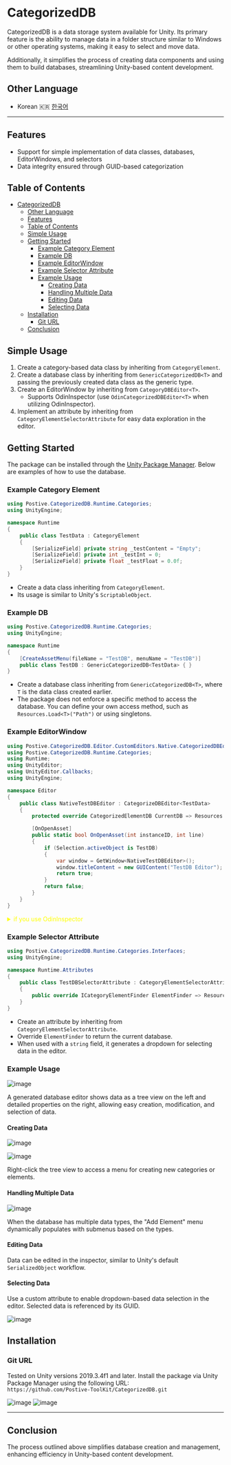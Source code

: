 # CategorizedDB

CategorizedDB is a data storage system available for Unity. Its primary feature is the ability to manage data in a folder structure similar to Windows or other operating systems, making it easy to select and move data.

Additionally, it simplifies the process of creating data components and using them to build databases, streamlining Unity-based content development.
## Other Language
- Korean 🇰🇷 [한국어](Doc/README-kr.md)
---
## Features
- Support for simple implementation of data classes, databases, EditorWindows, and selectors
- Data integrity ensured through GUID-based categorization

## Table of Contents
- [CategorizedDB](#categorizeddb)
  - [Other Language](#other-language)
  - [Features](#features)
  - [Table of Contents](#table-of-contents)
  - [Simple Usage](#simple-usage)
  - [Getting Started](#getting-started)
    - [Example Category Element](#example-category-element)
    - [Example DB](#example-db)
    - [Example EditorWindow](#example-editorwindow)
    - [Example Selector Attribute](#example-selector-attribute)
    - [Example Usage](#example-usage)
      - [Creating Data](#creating-data)
      - [Handling Multiple Data](#handling-multiple-data)
      - [Editing Data](#editing-data)
      - [Selecting Data](#selecting-data)
  - [Installation](#installation)
    - [Git URL](#git-url)
  - [Conclusion](#conclusion)

## Simple Usage
1. Create a category-based data class by inheriting from `CategoryElement`.
2. Create a database class by inheriting from `GenericCategorizedDB<T>` and passing the previously created data class as the generic type.
3. Create an EditorWindow by inheriting from `CategoryDBEditor<T>`.
   - Supports OdinInspector (use `OdinCategorizedDBEditor<T>` when utilizing OdinInspector).
4. Implement an attribute by inheriting from `CategoryElementSelectorAttribute` for easy data exploration in the editor.

## Getting Started
The package can be installed through the [Unity Package Manager](#installation). Below are examples of how to use the database.

### Example Category Element
```csharp
using Postive.CategorizedDB.Runtime.Categories;
using UnityEngine;

namespace Runtime
{
    public class TestData : CategoryElement
    {
        [SerializeField] private string _testContent = "Empty";
        [SerializeField] private int _testInt = 0;
        [SerializeField] private float _testFloat = 0.0f;
    }
}
```
- Create a data class inheriting from `CategoryElement`.
- Its usage is similar to Unity's `ScriptableObject`.

### Example DB
```csharp
using Postive.CategorizedDB.Runtime.Categories;
using UnityEngine;

namespace Runtime
{
    [CreateAssetMenu(fileName = "TestDB", menuName = "TestDB")]
    public class TestDB : GenericCategorizedDB<TestData> { }
}
```
- Create a database class inheriting from `GenericCategorizedDB<T>`, where `T` is the data class created earlier.
- The package does not enforce a specific method to access the database. You can define your own access method, such as `Resources.Load<T>("Path")` or using singletons.

### Example EditorWindow
```csharp
using Postive.CategorizedDB.Editor.CustomEditors.Native.CategorizedDBEditor;
using Postive.CategorizedDB.Runtime.Categories;
using Runtime;
using UnityEditor;
using UnityEditor.Callbacks;
using UnityEngine;

namespace Editor
{
    public class NativeTestDBEditor : CategorizeDBEditor<TestData>
    {
        protected override CategorizedElementDB CurrentDB => Resources.Load<TestDB>("TestDB");

        [OnOpenAsset]
        public static bool OnOpenAsset(int instanceID, int line)
        {
            if (Selection.activeObject is TestDB)
            {
                var window = GetWindow<NativeTestDBEditor>();
                window.titleContent = new GUIContent("TestDB Editor");
                return true;
            }
            return false;
        }
    }
}
```

<details><summary style="color: yellow;">if you use OdinInspector</summary>

```csharp
using Postive.CategorizedDB.Editor.CustomEditors.Odin.CategorizedDBEditor;
using Postive.CategorizedDB.Runtime.Categories;
using Runtime;
using UnityEditor;
using UnityEditor.Callbacks;
using UnityEngine;

namespace Editor
{
    public class TestOdinDBEditor : OdinCategorizedDBEditor<TestData>
    {
        protected override GenericCategorizedDB<TestData> CurrentDB => Resources.Load<TestDB>("TestDB");

        [OnOpenAsset]
        public static bool OnOpenAsset(int instanceID, int line)
        {
            if (Selection.activeObject is TestDB)
            {
                var window = GetWindow<TestOdinDBEditor>();
                window.titleContent = new GUIContent("TestDB Editor");
                return true;
            }
            return false;
        }
    }
}
```
</details>

### Example Selector Attribute
```csharp
using Postive.CategorizedDB.Runtime.Categories.Interfaces;
using UnityEngine;

namespace Runtime.Attributes
{
    public class TestDBSelectorAttribute : CategoryElementSelectorAttribute
    {
        public override ICategoryElementFinder ElementFinder => Resources.Load<TestDB>("TestDB");
    }
}
```
- Create an attribute by inheriting from `CategoryElementSelectorAttribute`.
- Override `ElementFinder` to return the current database.
- When used with a `string` field, it generates a dropdown for selecting data in the editor.

### Example Usage

![image](https://github.com/user-attachments/assets/39978c7a-a8fe-4352-b62d-9643aa4b5299)

A generated database editor shows data as a tree view on the left and detailed properties on the right, allowing easy creation, modification, and selection of data.

#### Creating Data

![image](https://github.com/user-attachments/assets/61dd1909-0ade-461b-9f89-4c4458135662)

![image](https://github.com/user-attachments/assets/1b6711ac-693b-46b1-89ec-a963ff3e2791)

Right-click the tree view to access a menu for creating new categories or elements.

#### Handling Multiple Data
![image](https://github.com/user-attachments/assets/1e0a5ed3-bcee-43ab-bc11-098b96a13c90)

When the database has multiple data types, the "Add Element" menu dynamically populates with submenus based on the types.

#### Editing Data
Data can be edited in the inspector, similar to Unity's default `SerializedObject` workflow.

#### Selecting Data
Use a custom attribute to enable dropdown-based data selection in the editor. Selected data is referenced by its GUID.

![image](https://github.com/user-attachments/assets/649f0d55-95bb-4c50-a03f-84b56b7ebabc)

## Installation

### Git URL
Tested on Unity versions 2019.3.4f1 and later. Install the package via Unity Package Manager using the following URL:  
`https://github.com/Postive-ToolKit/CategorizedDB.git`


![image](https://github.com/user-attachments/assets/c1a97d72-5be2-429f-89ac-0198418abf2d)
![image](https://github.com/user-attachments/assets/f5167944-ac9c-4efe-b48a-acd2da20df46)

---

## Conclusion
The process outlined above simplifies database creation and management, enhancing efficiency in Unity-based content development.
